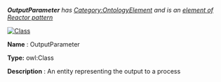 ___OutputParameter__ 
 has
 [Category:OntologyElement](../../Category/OntologyElement "Category:OntologyElement") 
 and is an
 [element of](../../Property/ElementOf "Property:ElementOf") 
[Reactor pattern](../../Submissions/Reactor_pattern "Submissions:Reactor pattern")_




  





[![Class](../../images/thumb/2/27/Class.gif/45px-Class.gif)](../../Image/Class.gif "Class")


__Name__ 
 : OutputParameter
 



__Type:__ 
 owl:Class
 



__Description__ 
 : An entity representing the output to a process
